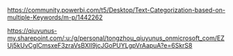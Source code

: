 
<https://community.powerbi.com/t5/Desktop/Text-Categorization-based-on-multiple-Keywords/m-p/1442262>

<https://qiuyunus-my.sharepoint.com/:u:/g/personal/tongzhou_qiuyunus_onmicrosoft_com/EZUj5kUvCglCmsxeF3zraVsBXlI9jcJGoPUYLgpVrAapuA?e=6SkrS8>
